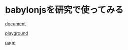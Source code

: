 # babylonjsを研究で使ってみる

[document](https://doc.babylonjs.com/typedoc/modules/BABYLON)

[playground](https://playground.babylonjs.com/)

[page](https://sion908.github.io/try-babylon/)
